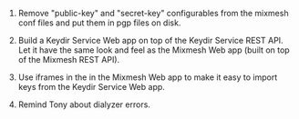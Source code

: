 1. Remove "public-key" and "secret-key" configurables from the mixmesh
conf files and put them in pgp files on disk.

1. Build a Keydir Service Web app on top of the Keydir Service REST
API. Let it have the same look and feel as the Mixmesh Web app (built
on top of the Mixmesh REST API).

1. Use iframes in the in the Mixmesh Web app to make it easy to import
keys from the Keydir Service Web app.

1. Remind Tony about dialyzer errors.

